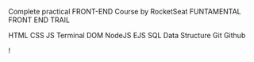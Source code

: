 Complete practical FRONT-END Course by RocketSeat
FUNTAMENTAL FRONT END TRAIL

HTML
CSS
JS
Terminal
DOM
NodeJS
EJS
SQL
Data Structure
Git
Github

!

